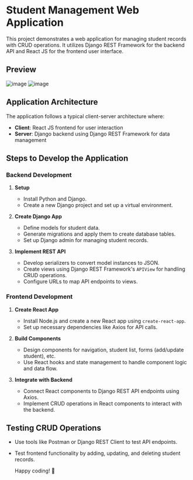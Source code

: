  
# Student Management Web Application

This project demonstrates a  web application for managing student records with CRUD operations. It utilizes Django REST Framework for the backend API and React JS for the frontend user interface.

## Preview

 ![image](https://github.com/freda1874/Django-RESTFramework-Web-App/assets/85437054/7108d6c4-abd5-49e1-b90c-089b2be9bd2f)
![image](https://github.com/freda1874/Django-RESTFramework-Web-App/assets/85437054/46b10557-8cde-455a-aa5d-0515c9d34158)

## Application Architecture

The application follows a typical client-server architecture where:
- **Client**: React JS frontend for user interaction
- **Server**: Django backend using Django REST Framework for data management

## Steps to Develop the Application

### Backend Development

1. **Setup**
   - Install Python and Django.
   - Create a new Django project and set up a virtual environment.

2. **Create Django App**
   - Define models for student data.
   - Generate migrations and apply them to create database tables.
   - Set up Django admin for managing student records.

3. **Implement REST API**
   - Develop serializers to convert model instances to JSON.
   - Create views using Django REST Framework's `APIView` for handling CRUD operations.
   - Configure URLs to map API endpoints to views.

### Frontend Development

1. **Create React App**
   - Install Node.js and create a new React app using `create-react-app`.
   - Set up necessary dependencies like Axios for API calls.

2. **Build Components**
   - Design components for navigation, student list, forms (add/update student), etc.
   - Use React hooks and state management to handle component logic and data flow.

3. **Integrate with Backend**
   - Connect React components to Django REST API endpoints using Axios.
   - Implement CRUD operations in React components to interact with the backend.

## Testing CRUD Operations

- Use tools like Postman or Django REST Client to test API endpoints.
- Test frontend functionality by adding, updating, and deleting student records.

  Happy coding! 🚀
